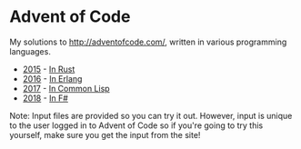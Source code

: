 # Advent of Code

My solutions to http://adventofcode.com/, written in various programming languages.

* [2015](http://adventofcode.com/2015) - [In Rust](2015)
* [2016](http://adventofcode.com/2016) - [In Erlang](2016)
* [2017](http://adventofcode.com/2017) - [In Common Lisp](2017)
* [2018](http://adventofcode.com/2018) - [In F#](2018)

Note: Input files are provided so you can try it out. However, input is unique to the user logged in to Advent of Code so if you're going to try this yourself, make sure you get the input from the site!
